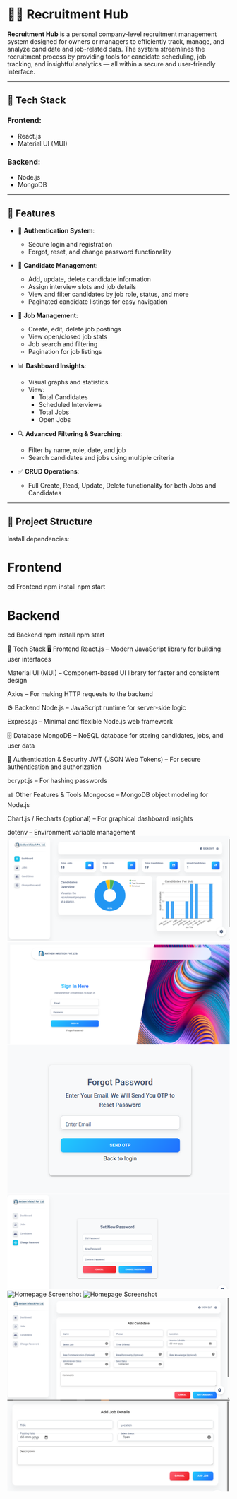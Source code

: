 # 🧑‍💼 Recruitment Hub

**Recruitment Hub** is a personal company-level recruitment management system designed for owners or managers to efficiently track, manage, and analyze candidate and job-related data. The system streamlines the recruitment process by providing tools for candidate scheduling, job tracking, and insightful analytics — all within a secure and user-friendly interface.

---

## 🔧 Tech Stack

### Frontend:
- React.js  
- Material UI (MUI)

### Backend:
- Node.js  
- MongoDB

---

## 🚀 Features

- 🔐 **Authentication System**:  
  - Secure login and registration  
  - Forgot, reset, and change password functionality  

- 👥 **Candidate Management**:  
  - Add, update, delete candidate information  
  - Assign interview slots and job details  
  - View and filter candidates by job role, status, and more  
  - Paginated candidate listings for easy navigation  

- 💼 **Job Management**:  
  - Create, edit, delete job postings  
  - View open/closed job stats  
  - Job search and filtering  
  - Pagination for job listings  

- 📊 **Dashboard Insights**:  
  - Visual graphs and statistics  
  - View:
    - Total Candidates  
    - Scheduled Interviews  
    - Total Jobs  
    - Open Jobs  

- 🔍 **Advanced Filtering & Searching**:  
  - Filter by name, role, date, and job  
  - Search candidates and jobs using multiple criteria  

- ✅ **CRUD Operations**:  
  - Full Create, Read, Update, Delete functionality for both Jobs and Candidates

---

## 📂 Project Structure

Install dependencies:
# Frontend
cd Frontend
npm install
npm start 

# Backend
cd Backend
npm install
npm start

🔧 Tech Stack
🖥️ Frontend
React.js – Modern JavaScript library for building user interfaces

Material UI (MUI) – Component-based UI library for faster and consistent design

Axios – For making HTTP requests to the backend

⚙️ Backend
Node.js – JavaScript runtime for server-side logic

Express.js – Minimal and flexible Node.js web framework

🗄️ Database
MongoDB – NoSQL database for storing candidates, jobs, and user data

🔐 Authentication & Security
JWT (JSON Web Tokens) – For secure authentication and authorization

bcrypt.js – For hashing passwords

📊 Other Features & Tools
Mongoose – MongoDB object modeling for Node.js

Chart.js / Recharts (optional) – For graphical dashboard insights

dotenv – Environment variable management
![Homepage Screenshot](screenshots/MainPage.png)
![Homepage Screenshot](screenshots/Signin.png)
![Homepage Screenshot](screenshots/ForgotPassword.png)
![Homepage Screenshot](screenshots/NewPassword.png)
![Homepage Screenshot](screenshots/Candidates.png)
![Homepage Screenshot](screenshots/Jobs.png)
![Homepage Screenshot](screenshots/AddCandidate.png)
![Homepage Screenshot](screenshots/AddJob.png)

